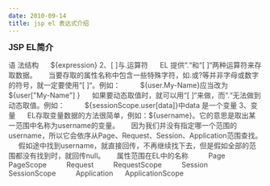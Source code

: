 ```yaml
---
date: 2010-09-14
title: jsp el 表达式介绍
---
```



<div class="entry">  <span style="font-family: Arial,'MS Sans Serif'; font-size: 14px; line-height: 21px;"> <h3 style="margin: 0px; padding: 0px;">JSP EL简介</h3> </span>  <p style="padding: 0px; margin: 1em 0px 0.5em; color: #444444;">语 法结构 &nbsp;&nbsp;&nbsp;&nbsp; ${expression} 2、[ ]与.运算符 &nbsp;&nbsp;&nbsp;&nbsp; EL 提供“.“和“[ ]“两种运算符来存取数据。 &nbsp;&nbsp;&nbsp;&nbsp; 当要存取的属性名称中包含一些特殊字符，如.或?等并非字母或数字的符号，就一定要使用“[ ]“。例如： &nbsp;&nbsp;&nbsp;&nbsp;&nbsp;&nbsp;&nbsp;&nbsp; ${user.My-Name}应当改为${user[&quot;My-Name&quot;] } &nbsp;&nbsp;&nbsp;&nbsp; 如果要动态取值时，就可以用“[ ]“来做，而“.“无法做到动态取值。例如： &nbsp;&nbsp;&nbsp;&nbsp;&nbsp;&nbsp;&nbsp;&nbsp; ${sessionScope.user[data]}中data 是一个变量 3、变量 &nbsp;&nbsp;&nbsp;&nbsp; EL存取变量数据的方法很简单，例如：${username}。它的意思是取出某一范围中名称为username的变量。 &nbsp;&nbsp;&nbsp;&nbsp; 因为我们并没有指定哪一个范围的username，所以它会依序从Page、Request、Session、Application范围查找。 &nbsp;&nbsp;&nbsp;&nbsp; 假如途中找到username，就直接回传，不再继续找下去，但是假如全部的范围都没有找到时，就回传null。 &nbsp;&nbsp;&nbsp;&nbsp; 属性范围在EL中的名称 &nbsp;&nbsp;&nbsp;&nbsp;&nbsp;&nbsp;&nbsp;&nbsp; Page&nbsp;&nbsp;&nbsp;&nbsp;&nbsp;&nbsp;&nbsp;&nbsp;&nbsp; PageScope &nbsp;&nbsp;&nbsp;&nbsp;&nbsp;&nbsp;&nbsp;&nbsp; Request&nbsp;&nbsp;&nbsp;&nbsp;&nbsp;&nbsp;&nbsp;&nbsp;&nbsp; RequestScope &nbsp;&nbsp;&nbsp;&nbsp;&nbsp;&nbsp;&nbsp;&nbsp; Session&nbsp;&nbsp;&nbsp;&nbsp;&nbsp;&nbsp;&nbsp;&nbsp;&nbsp; SessionScope &nbsp;&nbsp;&nbsp;&nbsp;&nbsp;&nbsp;&nbsp;&nbsp; Application&nbsp;&nbsp;&nbsp;&nbsp;&nbsp; ApplicationScope</p> </div>